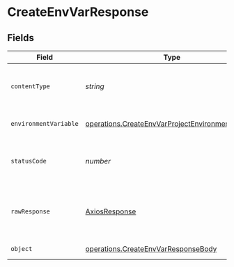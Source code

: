# CreateEnvVarResponse


## Fields

| Field                                                                                                                         | Type                                                                                                                          | Required                                                                                                                      | Description                                                                                                                   |
| ----------------------------------------------------------------------------------------------------------------------------- | ----------------------------------------------------------------------------------------------------------------------------- | ----------------------------------------------------------------------------------------------------------------------------- | ----------------------------------------------------------------------------------------------------------------------------- |
| `contentType`                                                                                                                 | *string*                                                                                                                      | :heavy_check_mark:                                                                                                            | HTTP response content type for this operation                                                                                 |
| `environmentVariable`                                                                                                         | [operations.CreateEnvVarProjectEnvironmentVariable](../../../sdk/models/operations/createenvvarprojectenvironmentvariable.md) | :heavy_minus_sign:                                                                                                            | The environment variable.                                                                                                     |
| `statusCode`                                                                                                                  | *number*                                                                                                                      | :heavy_check_mark:                                                                                                            | HTTP response status code for this operation                                                                                  |
| `rawResponse`                                                                                                                 | [AxiosResponse](https://axios-http.com/docs/res_schema)                                                                       | :heavy_minus_sign:                                                                                                            | Raw HTTP response; suitable for custom response parsing                                                                       |
| `object`                                                                                                                      | [operations.CreateEnvVarResponseBody](../../../sdk/models/operations/createenvvarresponsebody.md)                             | :heavy_minus_sign:                                                                                                            | Error response.                                                                                                               |